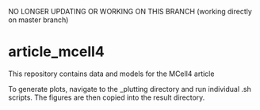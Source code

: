 NO LONGER UPDATING OR WORKING ON THIS BRANCH (working directly on master branch)

# article_mcell4
This repository contains data and models for the MCell4 article

To generate plots, navigate to the _plutting directory and run individual .sh scripts. 
The figures are then copied into the result directory.
